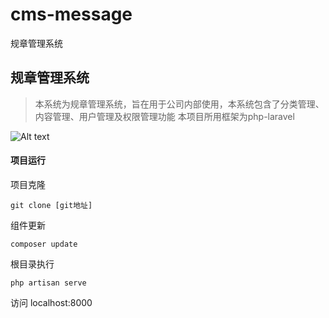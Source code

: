 # cms-message
规章管理系统


## 规章管理系统

> 本系统为规章管理系统，旨在用于公司内部使用，本系统包含了分类管理、内容管理、用户管理及权限管理功能
> 本项目所用框架为php-laravel


![Alt text](http://oq558b8f0.bkt.clouddn.com/WX20171110-095255.png)

#### 项目运行

项目克隆
 ```shell
 git clone [git地址]
 ```
组件更新
```shell
composer update
``` 
 根目录执行
 ```shell
 php artisan serve
 ```
 访问 localhost:8000
